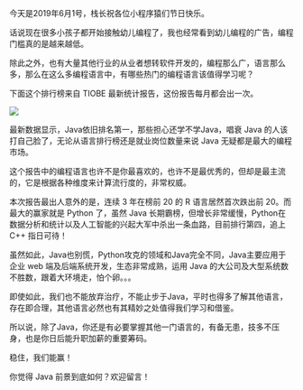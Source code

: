 今天是2019年6月1号，栈长祝各位小程序猿们节日快乐。

话说现在很多小孩子都开始接触幼儿编程了，我也经常看到幼儿编程的广告，编程门槛真的是越来越低。

除此之外，也有大量其他行业的从业者想转软件开发的，编程那么广，语言那么多，那么在这么多编程语言中，有哪些热门的编程语言该值得学习呢？

下面这个排行榜来自 TIOBE 最新统计报告，这份报告每月都会出一次。

![](http://img.javastack.cn/1559352826761.jpg)

最新数据显示，Java依旧排名第一，那些担心还学不学Java，唱衰 Java 的人该打自己脸了，无论从语言排行榜还是就业岗位数量来说 Java 无疑都是最大的编程市场。

这个报告中的编程语言也许不是你最喜欢的，也许不是最优秀的，但却是最主流的，它是根据各种维度来计算流行度的，非常权威。

本次报告最出人意外的是，连续 3 年在榜前 20 的 R 语言居然首次跌出前 20。而最大的赢家就是 Python 了，虽然 Java 长期霸榜，但增长非常缓慢，Python在数据分析和统计以及人工智能的兴起大军中杀出一条血路，目前排行第四，追上 C++ 指日可待！

虽然如此，Java也别慌，Python攻克的领域和Java完全不同，Java主要应用于企业 web 端及后端系统开发，生态非常成熟，运用 Java 的大公司及大型系统数不胜数，跟着大环境走，怕个卵。。。

即使如此，我们也不能放弃治疗，不能止步于Java，平时也得多了解其他语言，存在即合理，其他语言必然也有其精妙之处值得我们学习和借鉴。

所以说，除了Java，你还是有必要掌握其他一门语言的，有备无患，技多不压身，也是你日后能升职加薪的重要筹码。

稳住，我们能赢！

你觉得 Java 前景到底如何？欢迎留言！